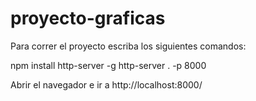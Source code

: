 # proyecto-graficas

Para correr el proyecto escriba los siguientes comandos:

npm install http-server -g
http-server . -p 8000

Abrir el navegador e ir a http://localhost:8000/
